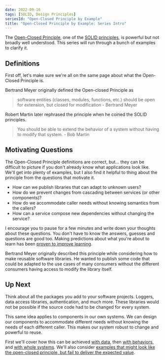```yaml
---
date: 2022-09-16
tags: [SOLID, Design Principles]
seriesId: "Open-Closed Principle by Example"
title: "Open-Closed Principle by Example: Series Intro"
---
```


The [Open-Closed Principle](https://en.wikipedia.org/wiki/Open%E2%80%93closed_principle), one of the [SOLID principles](https://en.wikipedia.org/wiki/SOLID), is powerful but not broadly well understood. This series will run through a bunch of examples to clarify it.
<!--more-->

<!-- TODO: the excerpt doesn't motivate why we want the OCP. It probably wont interest people who aren't interested in the OCP
maybe "is critical to flexible and stable services"
 -->

## Definitions

First off, let's make sure we're all on the same page about what the Open-Closed Principle is.

Bertrand Meyer originally defined the Open-closed Principle as
> software entities (classes, modules, functions, etc.) should be open for extension, but closed for modification - Bertrand Meyer

Robert Martin later rephrased the principle when he coined the SOLID principles.
> You should be able to extend the behavior of a system without having to modify that system. - Bob Martin

## Motivating Questions

The Open-Closed Principle definitions are correct, but... they can be difficult to picture if you don't already know what applications look like.
We'll get into plenty of examples, but I also find it helpful to thing about the principle from the questions that motivate it.

- How can we publish libraries that can adapt to unknown users?
- How do we prevent changes from cascading between services (or other components)?
- How do we accommodate caller needs without knowing semantics from the callers?
- How can a service compose new dependencies without changing the service?

I encourage you to pause for a few minutes and write down your thoughts about these questions. You don't have to know the answers, guesses and questions are good too.
Making predictions about what you're about to learn has been [proven to improve learning](../../posts/2022-03-07-Small-Teaching-Review.md#predicting).


Bertrand Meyer originally described this principle while considering how to make reusable software libraries. 
He wanted to publish some code that could be adapted to the use cases of many consumers without the different 
consumers having access to modify the library itself. 


## Up Next
Think about all the packages you add to your software projects. Loggers, data access libraries, authentication, and much more.
These libraries would not be possible if the source code had to be changed for every system.

This same idea applies to components in our own systems. We can design our components to accommodate different needs without knowing the needs of each different caller.
This makes our system robust to change and powerful to reuse.

First we'll cover how this can be achieved [with data](../TODO.md), then [with behaviors](../TODO.md), and [with whole systems](../TODO.md). We'll also consider [examples that might look like the open-closed principle, but fail to deliver the expected value](../TODO.md).





<!-- 

post break up
- intro: definition + motivations
- OCP through data
  - parameter analogy, metadata, tags
- Chat Thread sample 
- Implicit assumption != OCP 
  - include clojure spec here
  - TODO: consider combining this with Anti-examples. maybe dropping closure. I can't remember exactly the point I made there
- Behaviors & OCP (Not sure on title)
  - The build up is from object inheritance, to interface, to DI
- Notification Example
- OCP + DI as architecture
- Anti-Examples
- Conclusion

Maybe merge examples into their conceptual lead ups? Depends on how long they get. At least comment the prior post is critical to understanding the example-->


<!-- Q: do I talk about approaches like loosely structured data? I.e. having a content field and letting callers decide any regular structure in that field. Like product descriptions where the structure is determined and interpreted in the UI, but saved as text to the service -->

<!-- Q: Do I add a post about custom predicates in FsSpec? It's a good example of metadata. Library doesn't care. All custom elements are in control of consumer. Can still validate, print sensible messages, *maybe* generate data (but we offer another route for adding a generation customization, registering a strategy) -->